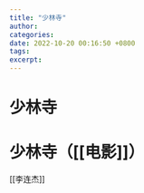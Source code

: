 ```yaml
---
title: "少林寺"
author: 
categories: 
date: 2022-10-20 00:16:50 +0800
tags: 
excerpt: 
---
```





# 少林寺





# 少林寺（[[电影]]）


[[李连杰]]









